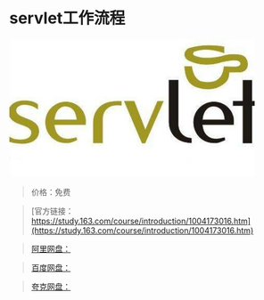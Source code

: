 # servlet工作流程

![img](../../../assets/study163/free/426E6930BFEEB37B75F78AAC6803D70C.jpg)

> 价格：免费

> [官方链接：https://study.163.com/course/introduction/1004173016.htm](https://study.163.com/course/introduction/1004173016.htm)

> [阿里网盘：]()

> [百度网盘：]()

> [夸克网盘：]()
